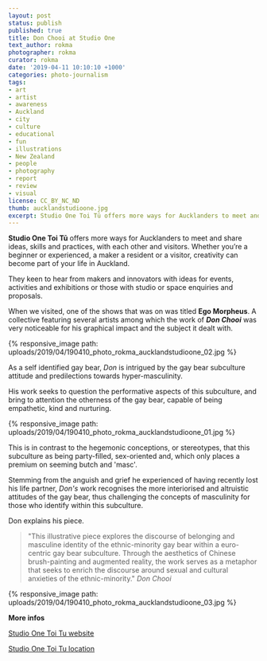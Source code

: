 ```yaml
---
layout: post
status: publish
published: true
title: Don Chooi at Studio One
text_author: rokma
photographer: rokma
curator: rokma
date: '2019-04-11 10:10:10 +1000'
categories: photo-journalism
tags:
- art
- artist
- awareness
- Auckland
- city
- culture
- educational
- fun
- illustrations
- New Zealand
- people
- photography
- report
- review
- visual
license: CC_BY_NC_ND
thumb: aucklandstudioone.jpg
excerpt: Studio One Toi Tū offers more ways for Aucklanders to meet and share ideas, skills and practices, with each other and visitors. Now showing Ego Morpheus, a collective featuring several artists among which the work of Don Chooi.
---
```


**Studio One Toi Tū** offers more ways for Aucklanders to meet and share ideas, skills and practices, with each other and visitors. Whether you’re a beginner or experienced, a maker a resident or a visitor, creativity can become part of your life in Auckland.

They keen to hear from makers and innovators with ideas for events, activities and exhibitions or those with studio or space enquiries and proposals.

When we visited, one of the shows that was on was titled **Ego Morpheus**. A collective featuring several artists among which the work of **_Don Chooi_** was very noticeable for his graphical impact and the subject it dealt with.

{% responsive_image path: uploads/2019/04/190410_photo_rokma_aucklandstudioone_02.jpg %}

As a self identified gay bear, _Don_ is intrigued by the gay bear subculture attitude and predilections towards hyper-masculinity.

His work seeks to question the performative aspects of this subculture, and bring to attention the otherness of the gay bear, capable of being empathetic, kind and nurturing.


{% responsive_image path: uploads/2019/04/190410_photo_rokma_aucklandstudioone_01.jpg %}


This is in contrast to the hegemonic conceptions, or stereotypes, that this subculture as being party-filled, sex-oriented and, which only places a premium on seeming butch and 'masc'.

Stemming from the anguish and grief he experienced of having recently lost his life partner, _Don's_ work recognises the more interiorised and altruistic attitudes of the gay bear, thus challenging the concepts of masculinity for those who identify within this subculture.



Don explains his piece.

>"This illustrative piece explores the discourse of belonging and masculine identity of the ethnic-minority gay bear within a euro-centric gay bear subculture. Through the aesthetics of Chinese brush-painting and augmented reality, the work serves as a metaphor that seeks to enrich the discourse around sexual and cultural anxieties of the ethnic-minority." _Don Chooi_

{% responsive_image path: uploads/2019/04/190410_photo_rokma_aucklandstudioone_03.jpg %}




**More infos**

[Studio One Toi Tu website](http://www.studioone.org.nz/contact/)

[Studio One Toi Tu location](https://goo.gl/maps/B9i3XTxsxun)
